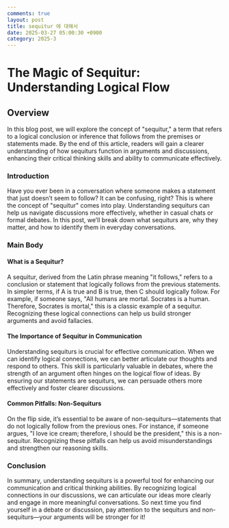 ```yaml
---
comments: true
layout: post
title: sequitur 에 대해서
date: 2025-03-27 05:00:30 +0900
category: 2025-3
---
```


# The Magic of Sequitur: Understanding Logical Flow

## Overview
In this blog post, we will explore the concept of "sequitur," a term that refers to a logical conclusion or inference that follows from the premises or statements made. By the end of this article, readers will gain a clearer understanding of how sequiturs function in arguments and discussions, enhancing their critical thinking skills and ability to communicate effectively.

### Introduction
Have you ever been in a conversation where someone makes a statement that just doesn’t seem to follow? It can be confusing, right? This is where the concept of "sequitur" comes into play. Understanding sequiturs can help us navigate discussions more effectively, whether in casual chats or formal debates. In this post, we’ll break down what sequiturs are, why they matter, and how to identify them in everyday conversations.

### Main Body

#### What is a Sequitur?
A sequitur, derived from the Latin phrase meaning "it follows," refers to a conclusion or statement that logically follows from the previous statements. In simpler terms, if A is true and B is true, then C should logically follow. For example, if someone says, "All humans are mortal. Socrates is a human. Therefore, Socrates is mortal," this is a classic example of a sequitur. Recognizing these logical connections can help us build stronger arguments and avoid fallacies.

#### The Importance of Sequitur in Communication
Understanding sequiturs is crucial for effective communication. When we can identify logical connections, we can better articulate our thoughts and respond to others. This skill is particularly valuable in debates, where the strength of an argument often hinges on the logical flow of ideas. By ensuring our statements are sequiturs, we can persuade others more effectively and foster clearer discussions.

#### Common Pitfalls: Non-Sequiturs
On the flip side, it’s essential to be aware of non-sequiturs—statements that do not logically follow from the previous ones. For instance, if someone argues, "I love ice cream; therefore, I should be the president," this is a non-sequitur. Recognizing these pitfalls can help us avoid misunderstandings and strengthen our reasoning skills.

### Conclusion
In summary, understanding sequiturs is a powerful tool for enhancing our communication and critical thinking abilities. By recognizing logical connections in our discussions, we can articulate our ideas more clearly and engage in more meaningful conversations. So next time you find yourself in a debate or discussion, pay attention to the sequiturs and non-sequiturs—your arguments will be stronger for it!